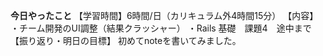 **今日やったこと**
【学習時間】6時間/日（カリキュラム外4時間15分）
【内容】
・チーム開発のUI調整（結果クラッシャー）
・Rails 基礎　課題4　途中まで
【振り返り・明日の目標】
初めてnoteを書いてみました。